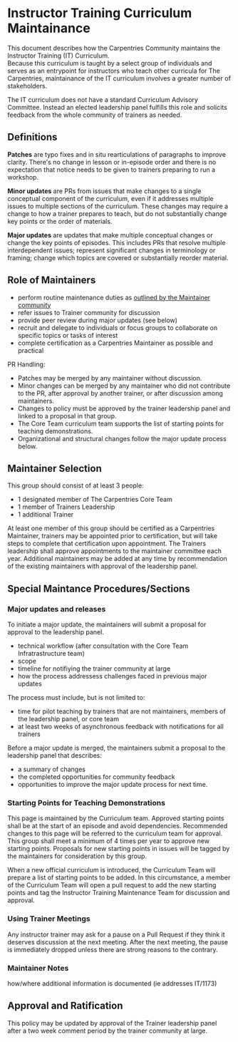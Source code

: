 # Instructor Training Curriculum Maintainance

This document describes how the Carpentries Community maintains the Instructor Training (IT) Curriculum.  
Because this curriculum is taught by a select group of individuals and serves as an entrypoint for 
instructors who teach other curricula for The Carpentries, maintainance of the IT curriculum involves
a greater number of stakeholders.  

The IT curriculum does not have a standard Curriculum Advisory Committee. Instead an elected leadership panel
fulfills this role and solicits feedback from the whole community of trainers as needed. 

## Definitions 

**Patches** are typo fixes and in situ rearticulations of paragraphs to improve clarity. There's no change in lesson or in-episode order and there is no expectation that notice needs to be given to trainers preparing to run a workshop. 

**Minor updates** are PRs from issues that make changes to a single conceptual component of the curriculum, even if it addresses multiple issues to multiple sections of the curriculum. These changes may require a change to how a trainer prepares to teach, but do not substantially change key points or the order of materials. 

**Major updates** are updates that make multiple conceptual changes or change the key points of episodes. This includes PRs that resolve multiple interdependent issues; represent significant changes in terminology or framing; change which topics are covered or substantially reorder material. 

## Role of Maintainers 

- perform routine maintenance duties as [outlined by the Maintainer community](https://carpentries.github.io/maintainer-onboarding/05-communicate-advisors/index.html)
- refer issues to Trainer community for discussion
- provide peer review during major updates (see below)
- recruit and delegate to individuals or focus groups to collaborate on specific topics or tasks of interest
- complete certification as a Carpentries Maintainer as possible and practical

PR Handling:
- Patches may be merged by any maintainer without discussion. 
- Minor changes can be merged by any maintainer who did not contribute to the PR, after approval by another trainer, or after discussion among maintainers.
- Changes to policy must be approved by the trainer leadership panel and linked to a proposal in that group. 
- The Core Team curriculum team supports the list of starting points for teaching demonstrations.  
- Organizational and structural changes follow the major update process below. 

## Maintainer Selection

This group should consist of at least 3 people:
- 1 designated member of The Carpentries Core Team
- 1 member of Trainers Leadership
- 1 additional Trainer

At least one member of this group should be certified as a Carpentries Maintainer, trainers
may be appointed prior to certification, but will take steps to complete that certification
upon appointment.  The Trainers leadership shall approve appointments to the maintainer 
committee each year. Additional maintainers may be added at any time by recommendation of
the existing maintainers with approval of the leadership panel. 

## Special Maintance Procedures/Sections

### Major updates and releases

To initiate a major update, the maintainers will submit a proposal for approval to the leadership panel. 
  - technical workflow (after consultation with the Core Team Infratrastructure team)
  - scope
  - timeline for notifiying the trainer community at large
  - how the process addressess challenges faced in previous major updates

The process must include, but is not limited to:
  - time for pilot teaching by trainers that are not maintainers, members of the leadership panel, or core team
  - at least two weeks of asynchronous feedback with notifications for all trainers

Before a major update is merged, the maintainers submit a proposal to the leadership panel that describes:
  - a summary of changes
  - the completed opportunities for community feedback
  - opportunities to improve the major update process for next time.  
  
### Starting Points for Teaching Demonstrations

This page is maintained by the Curriculum team. 
Approved starting points shall be at the start of an episode and avoid dependencies. 
Recommended changes to this page will be referred to the curriculum team for approval. 
This group shall meet a minimum of 4 times per year to approve new starting points. 
Proposals for new starting points in issues will be tagged by the maintainers for consideration by this group. 

When a new official curriculum is introduced, the Curriculum Team will prepare a list of starting points to be added.
In this circumstance, a member of the Curriculum Team will open a pull request to add the new starting points and tag the Instructor Training Maintenance Team for discussion and approval.

### Using Trainer Meetings 

Any instructor trainer may ask for a pause on a Pull Request if they think it deserves discussion at the next meeting. After the next meeting, the pause is immediately dropped unless there are strong reasons to the contrary.


### Maintainer Notes

how/where additional information is documented (ie addresses IT/1173)

## Approval and Ratification

This policy may be updated by approval of the Trainer leadership panel after a two week comment period by the trainer community at large. 
  


